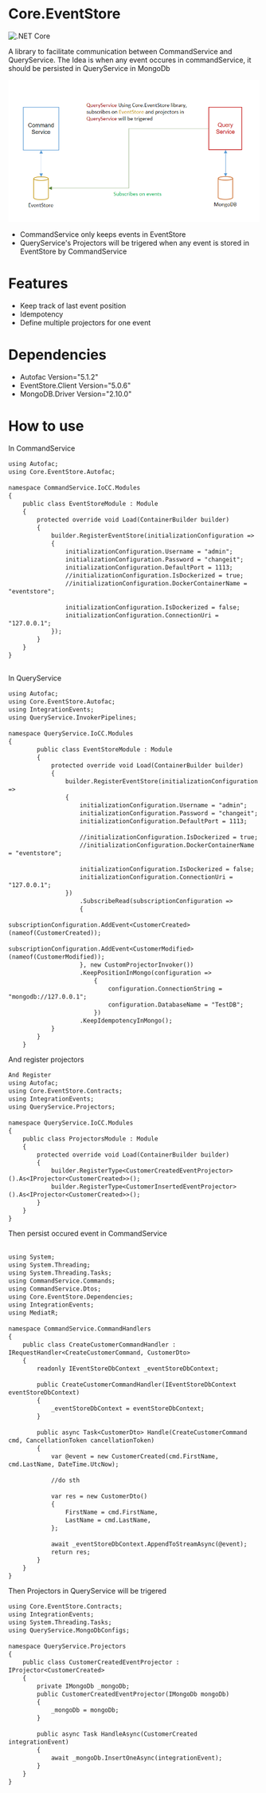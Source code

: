 # Core.EventStore

![.NET Core](https://github.com/younos1986/Core.EventStore/workflows/.NET%20Core/badge.svg)


A library to facilitate communication between CommandService and QueryService. The Idea is when any event occures in commandService, it should be persisted in QueryService in MongoDb


<img src="https://raw.githubusercontent.com/younos1986/Core.EventStore/master/images/what_it_does.png" />


- CommandService only keeps events in EventStore
- QueryService's Projectors will be trigered when any event is stored in EventStore by CommandService



# Features

* Keep track of last event position
* Idempotency
* Define multiple projectors for one event


# Dependencies

* Autofac Version="5.1.2"
* EventStore.Client Version="5.0.6"
* MongoDB.Driver Version="2.10.0"

# How to use 

In CommandService

```
using Autofac;
using Core.EventStore.Autofac;

namespace CommandService.IoCC.Modules
{
    public class EventStoreModule : Module
    {
        protected override void Load(ContainerBuilder builder)
        {
            builder.RegisterEventStore(initializationConfiguration =>
            {
                initializationConfiguration.Username = "admin";
                initializationConfiguration.Password = "changeit";
                initializationConfiguration.DefaultPort = 1113;
                //initializationConfiguration.IsDockerized = true;
                //initializationConfiguration.DockerContainerName = "eventstore";

                initializationConfiguration.IsDockerized = false;
                initializationConfiguration.ConnectionUri = "127.0.0.1";
            });
        }
    }
}


```

In QueryService

```
using Autofac;
using Core.EventStore.Autofac;
using IntegrationEvents;
using QueryService.InvokerPipelines;

namespace QueryService.IoCC.Modules
{
        public class EventStoreModule : Module
        {
            protected override void Load(ContainerBuilder builder)
            {
                builder.RegisterEventStore(initializationConfiguration =>
                {
                    initializationConfiguration.Username = "admin";
                    initializationConfiguration.Password = "changeit";
                    initializationConfiguration.DefaultPort = 1113;

                    //initializationConfiguration.IsDockerized = true;
                    //initializationConfiguration.DockerContainerName = "eventstore";

                    initializationConfiguration.IsDockerized = false;
                    initializationConfiguration.ConnectionUri = "127.0.0.1";
                })
                    .SubscribeRead(subscriptionConfiguration =>
                    {
                        subscriptionConfiguration.AddEvent<CustomerCreated>(nameof(CustomerCreated));
                        subscriptionConfiguration.AddEvent<CustomerModified>(nameof(CustomerModified));
                    }, new CustomProjectorInvoker())
                    .KeepPositionInMongo(configuration =>
                        {
                            configuration.ConnectionString = "mongodb://127.0.0.1";
                            configuration.DatabaseName = "TestDB";
                        })
                    .KeepIdempotencyInMongo();
            }
        }
    }
```

And register projectors

```
And Register 
using Autofac;
using Core.EventStore.Contracts;
using IntegrationEvents;
using QueryService.Projectors;

namespace QueryService.IoCC.Modules
{
    public class ProjectorsModule : Module
    {
        protected override void Load(ContainerBuilder builder)
        {
            builder.RegisterType<CustomerCreatedEventProjector>().As<IProjector<CustomerCreated>>();
            builder.RegisterType<CustomerInsertedEventProjector>().As<IProjector<CustomerCreated>>();
        }
    }
}

```



Then persist occured event in CommandService
```

using System;
using System.Threading;
using System.Threading.Tasks;
using CommandService.Commands;
using CommandService.Dtos;
using Core.EventStore.Dependencies;
using IntegrationEvents;
using MediatR;

namespace CommandService.CommandHandlers
{
    public class CreateCustomerCommandHandler : IRequestHandler<CreateCustomerCommand, CustomerDto>
    {
        readonly IEventStoreDbContext _eventStoreDbContext;

        public CreateCustomerCommandHandler(IEventStoreDbContext eventStoreDbContext)
        {
            _eventStoreDbContext = eventStoreDbContext;
        }

        public async Task<CustomerDto> Handle(CreateCustomerCommand cmd, CancellationToken cancellationToken)
        {
            var @event = new CustomerCreated(cmd.FirstName, cmd.LastName, DateTime.UtcNow);

            //do sth
            
            var res = new CustomerDto()
            {
                FirstName = cmd.FirstName,
                LastName = cmd.LastName,
            };

            await _eventStoreDbContext.AppendToStreamAsync(@event);
            return res;
        }
    }
}

```


Then Projectors in QueryService will be trigered

```
using Core.EventStore.Contracts;
using IntegrationEvents;
using System.Threading.Tasks;
using QueryService.MongoDbConfigs;

namespace QueryService.Projectors
{
    public class CustomerCreatedEventProjector : IProjector<CustomerCreated>
    {
        private IMongoDb _mongoDb; 
        public CustomerCreatedEventProjector(IMongoDb mongoDb)
        {
            _mongoDb = mongoDb;
        }
        
        public async Task HandleAsync(CustomerCreated integrationEvent)
        {
            await _mongoDb.InsertOneAsync(integrationEvent);
        }
    }
}

```




